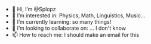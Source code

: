 - 👋 Hi, I’m @Splopz
- 👀 I’m interested in: Physics, Math, Linguistics, Music...
- 🌱 I’m currently learning: so many things!
- 💞️ I’m looking to collaborate on: ... I don't know
- 📫 How to reach me: I should make an email for this

<!---
Splopz/Splopz is a ✨ special ✨ repository because its `README.md` (this file) appears on your GitHub profile.
You can click the Preview link to take a look at your changes.
--->
